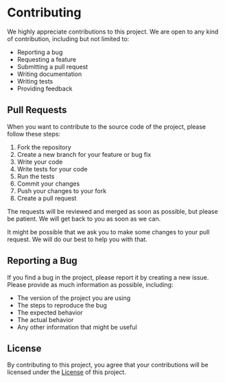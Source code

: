 # Contributing

We highly appreciate contributions to this project. We are open to any kind of contribution, including but not limited to:

- Reporting a bug
- Requesting a feature
- Submitting a pull request
- Writing documentation
- Writing tests
- Providing feedback

## Pull Requests

When you want to contribute to the source code of the project, please follow these steps:

1. Fork the repository
2. Create a new branch for your feature or bug fix
3. Write your code
4. Write tests for your code
5. Run the tests
6. Commit your changes
7. Push your changes to your fork
8. Create a pull request

The requests will be reviewed and merged as soon as possible, but please be patient. We will get back to you as soon as we can.

It might be possible that we ask you to make some changes to your pull request. We will do our best to help you with that.

## Reporting a Bug

If you find a bug in the project, please report it by creating a new issue. Please provide as much information as possible, including:

- The version of the project you are using
- The steps to reproduce the bug
- The expected behavior
- The actual behavior
- Any other information that might be useful

## License

By contributing to this project, you agree that your contributions will be licensed under the [License](LICENSE) of this project.